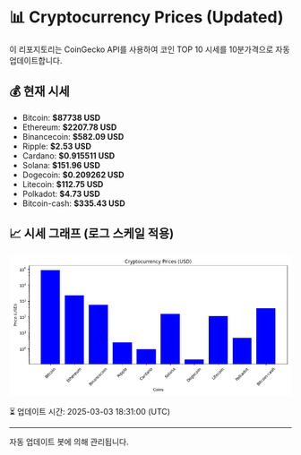 
# 📊 Cryptocurrency Prices (Updated)

이 리포지토리는 CoinGecko API를 사용하여 코인 TOP 10 시세를 10분가격으로 자동 업데이트합니다.

## 💰 현재 시세
- Bitcoin: **$87738 USD**
- Ethereum: **$2207.78 USD**
- Binancecoin: **$582.09 USD**
- Ripple: **$2.53 USD**
- Cardano: **$0.915511 USD**
- Solana: **$151.96 USD**
- Dogecoin: **$0.209262 USD**
- Litecoin: **$112.75 USD**
- Polkadot: **$4.73 USD**
- Bitcoin-cash: **$335.43 USD**

## 📈 시세 그래프 (로그 스케일 적용)
![Crypto Prices](crypto_prices.png)

⏳ 업데이트 시간: 2025-03-03 18:31:00 (UTC)

---
자동 업데이트 봇에 의해 관리됩니다.
